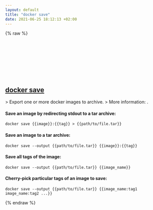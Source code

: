 ```yaml
---
layout: default
title: "docker save"
date: 2021-06-25 18:12:13 +02:00
---
```

{% raw %}
<h2 id="docker-save">
  <a href="/en/common/docker-save.html">docker save</a> <a href="#docker-save"><svg class="icon">
    <use href="/assets/images/unicode_sprite.svg#link" />
  </svg></a>
</h2>
> Export one or more docker images to archive.
> More information: <https://docs.docker.com/engine/reference/commandline/save/>.

#### Save an image by redirecting stdout to a tar archive:
```shell
docker save {{image}}:{{tag}} > {{path/to/file.tar}}
```
#### Save an image to a tar archive:
```shell
docker save --output {{path/to/file.tar}} {{image}}:{{tag}}
```
#### Save all tags of the image:
```shell
docker save --output {{path/to/file.tar}} {{image_name}}
```
#### Cherry-pick particular tags of an image to save:
```shell
docker save --output {{path/to/file.tar}} {{image_name:tag1 image_name:tag2 ...}}
```
{% endraw %}